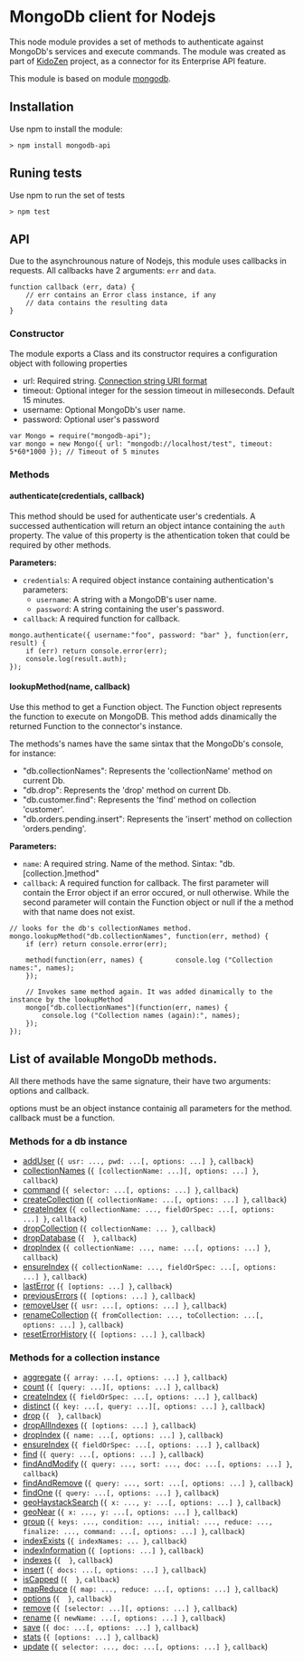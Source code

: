# MongoDb client for Nodejs
This node module provides a set of methods to authenticate against MongoDb's services and execute commands.
The module was created as part of [KidoZen](http://www.kidozen.com) project, as a connector for its Enterprise API feature.

This module is based on module [mongodb](https://github.com/mongodb/node-mongodb-native).

## Installation

Use npm to install the module:

```
> npm install mongodb-api
```

## Runing tests

Use npm to run the set of tests

```
> npm test
```

## API

Due to the asynchrounous nature of Nodejs, this module uses callbacks in requests. All callbacks have 2 arguments: `err` and `data`.

```
function callback (err, data) {
    // err contains an Error class instance, if any
    // data contains the resulting data
} 
``` 

### Constructor

The module exports a Class and its constructor requires a configuration object with following properties

* url: Required string. [Connection string URI format](http://docs.mongodb.org/manual/reference/connection-string/)
* timeout: Optional integer for the session timeout in milleseconds. Default 15 minutes.  
* username: Optional MongoDb's user name.
* password: Optional user's password

```
var Mongo = require("mongodb-api");
var mongo = new Mongo({ url: "mongodb://localhost/test", timeout: 5*60*1000 }); // Timeout of 5 minutes
```

### Methods

#### authenticate(credentials, callback)

This method should be used for authenticate user's credentials. A successed authentication will return an object intance containing the `auth` property. The value of this property is the athentication token that could be required by other methods.

**Parameters:**
* `credentials`: A required object instance containing authentication's parameters:
    * `username`: A string with a MongoDB's user name.
    * `password`: A string containing the user's password. 
* `callback`: A required function for callback.


```
mongo.authenticate({ username:"foo", password: "bar" }, function(err, result) {
    if (err) return console.error(err);
    console.log(result.auth);
});
```

#### lookupMethod(name, callback)

Use this method to get a Function object. The Function object represents the function to execute on MongoDB.
This method adds dinamically the returned Function to the connector's instance.  

The methods's names have the same sintax that the MongoDb's console, for instance:
* "db.collectionNames": Represents the 'collectionName' method on current Db.
* "db.drop": Represents the 'drop' method on current Db.
* "db.customer.find": Represents the 'find' method on collection 'customer'.
* "db.orders.pending.insert": Represents the 'insert' method on collection 'orders.pending'.

**Parameters:**

* `name`: A required string. Name of the method. Sintax: "db.[collection.]method"
* `callback`: A required function for callback. The first parameter will contain the Error object if an error occured, or null otherwise. While the second parameter will contain the Function object or null if the a method with that name does not exist.

```
// looks for the db's collectionNames method.
mongo.lookupMethod("db.collectionNames", function(err, method) {
    if (err) return console.error(err);    

    method(function(err, names) {        console.log ("Collection names:", names);
    });

    // Invokes same method again. It was added dinamically to the instance by the lookupMethod
    mongo["db.collectionNames"](function(err, names) {
        console.log ("Collection names (again):", names);
    });
});
```


## List of available MongoDb methods.
All there methods have the same signature, their have two arguments: options and callback.

options must be an object instance containig all parameters for the method.
callback must be a function.


### Methods for a db instance
* [addUser](http://mongodb.github.io/node-mongodb-native/api-generated/db.html#addUser) (`{ usr: ..., pwd: ...[, options: ...] }`, `callback`)
* [collectionNames](http://mongodb.github.io/node-mongodb-native/api-generated/db.html#collectionNames) (`{ [collectionName: ...][, options: ...] }`, `callback`)
* [command](http://mongodb.github.io/node-mongodb-native/api-generated/db.html#command) (`{ selector: ...[, options: ...] }`, `callback`)
* [createCollection](http://mongodb.github.io/node-mongodb-native/api-generated/db.html#createCollection) (`{ collectionName: ...[, options: ...] }`, `callback`)
* [createIndex](http://mongodb.github.io/node-mongodb-native/api-generated/db.html#createIndex) (`{ collectionName: ..., fieldOrSpec: ...[, options: ...] }`, `callback`)
* [dropCollection](http://mongodb.github.io/node-mongodb-native/api-generated/db.html#dropCollection) (`{ collectionName: ... }`, `callback`)
* [dropDatabase](http://mongodb.github.io/node-mongodb-native/api-generated/db.html#dropDatabase) (`{  }`, `callback`)
* [dropIndex](http://mongodb.github.io/node-mongodb-native/api-generated/db.html#dropIndex) (`{ collectionName: ..., name: ...[, options: ...] }`, `callback`)
* [ensureIndex](http://mongodb.github.io/node-mongodb-native/api-generated/db.html#ensureIndex) (`{ collectionName: ..., fieldOrSpec: ...[, options: ...] }`, `callback`)
* [lastError](http://mongodb.github.io/node-mongodb-native/api-generated/db.html#lastError) (`{ [options: ...] }`, `callback`)
* [previousErrors](http://mongodb.github.io/node-mongodb-native/api-generated/db.html#previousErrors) (`{ [options: ...] }`, `callback`)
* [removeUser](http://mongodb.github.io/node-mongodb-native/api-generated/db.html#removeUser) (`{ usr: ...[, options: ...] }`, `callback`)
* [renameCollection](http://mongodb.github.io/node-mongodb-native/api-generated/db.html#renameCollection) (`{ fromCollection: ..., toCollection: ...[, options: ...] }`, `callback`)
* [resetErrorHistory](http://mongodb.github.io/node-mongodb-native/api-generated/db.html#resetErrorHistory) (`{ [options: ...] }`, `callback`)

### Methods for a collection instance
* [aggregate](http://mongodb.github.io/node-mongodb-native/api-generated/collection.html#aggregate) (`{ array: ...[, options: ...] }`, `callback`)
* [count](http://mongodb.github.io/node-mongodb-native/api-generated/collection.html#count) (`{ [query: ...][, options: ...] }`, `callback`)
* [createIndex](http://mongodb.github.io/node-mongodb-native/api-generated/collection.html#createIndex) (`{ fieldOrSpec: ...[, options: ...] }`, `callback`)
* [distinct](http://mongodb.github.io/node-mongodb-native/api-generated/collection.html#distinct) (`{ key: ...[, query: ...][, options: ...] }`, `callback`)
* [drop](http://mongodb.github.io/node-mongodb-native/api-generated/collection.html#drop) (`{  }`, `callback`)
* [dropAllIndexes](http://mongodb.github.io/node-mongodb-native/api-generated/collection.html#dropAllIndexes) (`{ [options: ...] }`, `callback`)
* [dropIndex](http://mongodb.github.io/node-mongodb-native/api-generated/collection.html#dropIndex) (`{ name: ...[, options: ...] }`, `callback`)
* [ensureIndex](http://mongodb.github.io/node-mongodb-native/api-generated/collection.html#ensureIndex) (`{ fieldOrSpec: ...[, options: ...] }`, `callback`)
* [find](http://mongodb.github.io/node-mongodb-native/api-generated/collection.html#find) (`{ query: ...[, options: ...] }`, `callback`)
* [findAndModify](http://mongodb.github.io/node-mongodb-native/api-generated/collection.html#findAndModify) (`{ query: ..., sort: ..., doc: ...[, options: ...] }`, `callback`)
* [findAndRemove](http://mongodb.github.io/node-mongodb-native/api-generated/collection.html#findAndRemove) (`{ query: ..., sort: ...[, options: ...] }`, `callback`)
* [findOne](http://mongodb.github.io/node-mongodb-native/api-generated/collection.html#findOne) (`{ query: ...[, options: ...] }`, `callback`)
* [geoHaystackSearch](http://mongodb.github.io/node-mongodb-native/api-generated/collection.html#geoHaystackSearch) (`{ x: ..., y: ...[, options: ...] }`, `callback`)
* [geoNear](http://mongodb.github.io/node-mongodb-native/api-generated/collection.html#geoNear) (`{ x: ..., y: ...[, options: ...] }`, `callback`)
* [group](http://mongodb.github.io/node-mongodb-native/api-generated/collection.html#group) (`{ keys: ..., condition: ..., initial: ..., reduce: ..., finalize: ..., command: ...[, options: ...] }`, `callback`)
* [indexExists](http://mongodb.github.io/node-mongodb-native/api-generated/collection.html#indexExists) (`{ indexNames: ... }`, `callback`)
* [indexInformation](http://mongodb.github.io/node-mongodb-native/api-generated/collection.html#indexInformation) (`{ [options: ...] }`, `callback`)
* [indexes](http://mongodb.github.io/node-mongodb-native/api-generated/collection.html#indexes) (`{  }`, `callback`)
* [insert](http://mongodb.github.io/node-mongodb-native/api-generated/collection.html#insert) (`{ docs: ...[, options: ...] }`, `callback`)
* [isCapped](http://mongodb.github.io/node-mongodb-native/api-generated/collection.html#isCapped) (`{  }`, `callback`)
* [mapReduce](http://mongodb.github.io/node-mongodb-native/api-generated/collection.html#mapReduce) (`{ map: ..., reduce: ...[, options: ...] }`, `callback`)
* [options](http://mongodb.github.io/node-mongodb-native/api-generated/collection.html#options) (`{  }`, `callback`)
* [remove](http://mongodb.github.io/node-mongodb-native/api-generated/collection.html#remove) (`{ [selector: ...][, options: ...] }`, `callback`)
* [rename](http://mongodb.github.io/node-mongodb-native/api-generated/collection.html#rename) (`{ newName: ...[, options: ...] }`, `callback`)
* [save](http://mongodb.github.io/node-mongodb-native/api-generated/collection.html#save) (`{ doc: ...[, options: ...] }`, `callback`)
* [stats](http://mongodb.github.io/node-mongodb-native/api-generated/collection.html#stats) (`{ [options: ...] }`, `callback`)
* [update](http://mongodb.github.io/node-mongodb-native/api-generated/collection.html#update) (`{ selector: ..., doc: ...[, options: ...] }`, `callback`)
